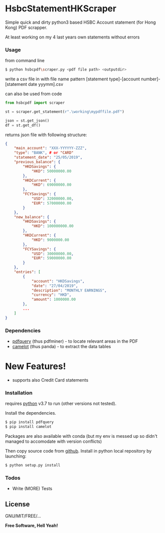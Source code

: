 # HsbcStatementHKScraper
Simple quick and dirty python3 based HSBC Account statement (for Hong Kong) PDF scrapper.

At least working on my 4 last years own statements without errors

### Usage

from command line
```sh
$ python hsbcpdf\scraper.py <pdf file path> <outputdir>
```
write a csv file in <outputdir> with file name pattern [statement type]-[account number]-[statement date yyymm].csv

can also be used from code
```python
from hsbcpdf import scraper

st = scraper.get_statement(r".\working\mypdffile.pdf")

json = st.get_json()
df = st.get_df()
```

returns json file with following structure:
```json
{
    "main_account": "XXX-YYYYYY-ZZZ",
    "type": "BANK", # or "CARD"
    "statement_date": "25/05/2019",
    "previous_balance": {
        "HKDSavings": {
            "HKD": 50000000.00
        }, 
        "HKDCurrent": {
            "HKD": 69000000.00
        }, 
        "FCYSavings": {
            "USD": 32000000.00, 
            "EUR": 57000000.00
        }
    }, 
    "new_balance": {
        "HKDSavings": {
            "HKD": 100000000.00
        }, 
        "HKDCurrent": {
            "HKD": 9000000.00
        }, 
        "FCYSavings": {
            "USD": 30000000.00, 
            "EUR": 59000000.00
        }
    }, 
    "entries": [
        {
            "account": "HKDSavings",
            "date": "27/04/2019",
            "description": "MONTHLY EARNINGS", 
            "currency": "HKD", 
            "amount": 1000000.00
        }, 
        ...
    ]
}
```

### Dependencies

* [pdfquery] (thus pdfminer) - to locate relevant areas in the PDF
* [camelot] (thus panda) - to extract the data tables

# New Features!

  - supports also Credit Card statements



### Installation

requires [python](https://www.python.org/) v3.7 to run (other versions not tested).

Install the dependencies.

```sh
$ pip install pdfquery
$ pip install camelot
```

Packages are also available with conda (but my env is messed up so didn't managed to accomodate with version conflicts)

Then copy source code from [github](https://github.com/sinopsysHK/HsbcHkPdfScraper).
Install in python local repository by launching:

```sh
$ python setup.py install
```
### Todos

 - Write (MORE) Tests

License
----

GNU/MIT/FREE/...


**Free Software, Hell Yeah!**

[//]: # (These are reference links used in the body of this note and get stripped out when the markdown processor does its job. There is no need to format nicely because it shouldn't be seen. Thanks SO - http://stackoverflow.com/questions/4823468/store-comments-in-markdown-syntax)

   [pdfquery]: <https://github.com/jcushman/pdfquery>
   [camelot]: <https://camelot-py.readthedocs.io/en/master/index.html>
